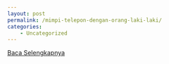 ```yaml
---
layout: post
permalink: /mimpi-telepon-dengan-orang-laki-laki/
categories:
    - Uncategorized
---
```


[Baca Selengkapnya](/04)